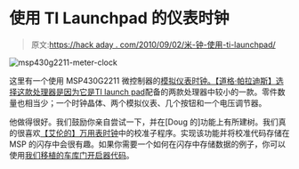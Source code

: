 # 使用 TI Launchpad 的仪表时钟

> 原文:[https://hack aday . com/2010/09/02/米-钟-使用-ti-launchpad/](https://hackaday.com/2010/09/02/meter-clock-using-the-ti-launchpad/)

![](../Images/5568ec483b486594dfd48a9e0c8e3654.png "msp430g2211-meter-clock")

这里有一个使用 MSP430G2211 微控制器的[模拟仪表时钟。【道格·帕拉迪斯】选择这款处理器是因为它是](http://www.instructables.com/id/MSP430-Based-Chronulator-using-Launchpad-chip)[TI launch pad](http://hackaday.com/2010/06/22/ti-makes-a-big-bid-for-the-hobby-market/)配备的两款处理器中较小的一款。零件数量也相当少；一个时钟晶体、两个模拟仪表、几个按钮和一个电压调节器。

他做得很好。我们鼓励你亲自尝试一下，并在[Doug 的]功能上有所建树。我们真的很喜欢[【艾伦的】万用表时钟](http://hackaday.com/2010/06/24/multi-multimeter-clock/)中的校准子程序。实现该功能并将校准代码存储在 MSP 的闪存中会很有趣。如果你需要一个如何在闪存中存储数据的例子，你可以使用[我们移植的车库门开启器代码](http://hackaday.com/2010/08/13/porting-code-to-msp430/)。